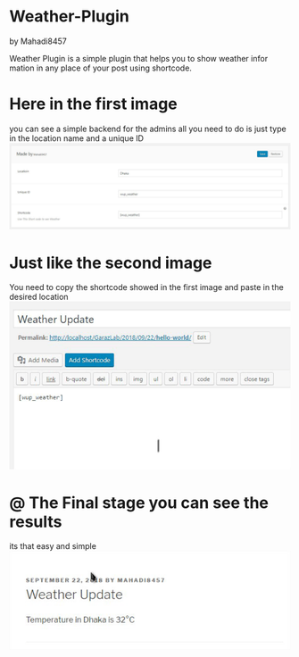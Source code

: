 # Weather-Plugin 
by Mahadi8457

Weather Plugin is a simple plugin that helps you to show weather infor mation in any place of your post using shortcode.
# Here in the first image 
you can see a simple backend for the admins all you need to do 
is just type in the location name and a unique ID
![screenshot](screenshot3.png)
# Just like the second image
You need to copy the shortcode showed in the first image and paste in the desired location
![screenshot](screenshot.png)
# @ The Final stage you can see the results
its that easy and simple
![screenshot](Shreenshot2.png)
